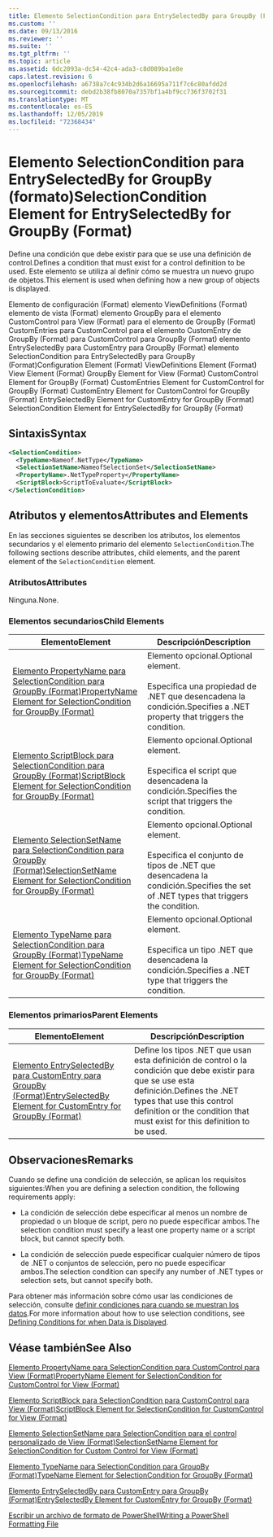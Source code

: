 ```yaml
---
title: Elemento SelectionCondition para EntrySelectedBy para GroupBy (Format) | Microsoft Docs
ms.custom: ''
ms.date: 09/13/2016
ms.reviewer: ''
ms.suite: ''
ms.tgt_pltfrm: ''
ms.topic: article
ms.assetid: 6dc2093a-dc54-42c4-ada3-c8d089ba1e8e
caps.latest.revision: 6
ms.openlocfilehash: a6738a7c4c934b2d6a16695a711f7c6c80afdd2d
ms.sourcegitcommit: debd2b38fb8070a7357bf1a4bf9cc736f3702f31
ms.translationtype: MT
ms.contentlocale: es-ES
ms.lasthandoff: 12/05/2019
ms.locfileid: "72368434"
---
```

# <a name="selectioncondition-element-for-entryselectedby-for-groupby-format"></a><span data-ttu-id="4559b-102">Elemento SelectionCondition para EntrySelectedBy for GroupBy (formato)</span><span class="sxs-lookup"><span data-stu-id="4559b-102">SelectionCondition Element for EntrySelectedBy for GroupBy (Format)</span></span>

<span data-ttu-id="4559b-103">Define una condición que debe existir para que se use una definición de control.</span><span class="sxs-lookup"><span data-stu-id="4559b-103">Defines a condition that must exist for a control definition to be used.</span></span> <span data-ttu-id="4559b-104">Este elemento se utiliza al definir cómo se muestra un nuevo grupo de objetos.</span><span class="sxs-lookup"><span data-stu-id="4559b-104">This element is used when defining how a new group of objects is displayed.</span></span>

<span data-ttu-id="4559b-105">Elemento de configuración (Format) elemento ViewDefinitions (Format) elemento de vista (Format) elemento GroupBy para el elemento CustomControl para View (Format) para el elemento de GroupBy (Format) CustomEntries para CustomControl para el elemento CustomEntry de GroupBy (Format) para CustomControl para GroupBy (Format) elemento EntrySelectedBy para CustomEntry para GroupBy (Format) elemento SelectionCondition para EntrySelectedBy para GroupBy (Format)</span><span class="sxs-lookup"><span data-stu-id="4559b-105">Configuration Element (Format) ViewDefinitions Element (Format) View Element (Format) GroupBy Element for View (Format) CustomControl Element for GroupBy (Format) CustomEntries Element for CustomControl for GroupBy (Format) CustomEntry Element for CustomControl for GroupBy (Format) EntrySelectedBy Element for CustomEntry for GroupBy (Format) SelectionCondition Element for EntrySelectedBy for GroupBy (Format)</span></span>

## <a name="syntax"></a><span data-ttu-id="4559b-106">Sintaxis</span><span class="sxs-lookup"><span data-stu-id="4559b-106">Syntax</span></span>

```xml
<SelectionCondition>
  <TypeName>Nameof.NetType</TypeName>
  <SelectionSetName>NameofSelectionSet</SelectionSetName>
  <PropertyName>.NetTypeProperty</PropertyName>
  <ScriptBlock>ScriptToEvaluate</ScriptBlock>
</SelectionCondition>
```

## <a name="attributes-and-elements"></a><span data-ttu-id="4559b-107">Atributos y elementos</span><span class="sxs-lookup"><span data-stu-id="4559b-107">Attributes and Elements</span></span>

<span data-ttu-id="4559b-108">En las secciones siguientes se describen los atributos, los elementos secundarios y el elemento primario del elemento `SelectionCondition`.</span><span class="sxs-lookup"><span data-stu-id="4559b-108">The following sections describe attributes, child elements, and the parent element of the `SelectionCondition` element.</span></span>

### <a name="attributes"></a><span data-ttu-id="4559b-109">Atributos</span><span class="sxs-lookup"><span data-stu-id="4559b-109">Attributes</span></span>

<span data-ttu-id="4559b-110">Ninguna.</span><span class="sxs-lookup"><span data-stu-id="4559b-110">None.</span></span>

### <a name="child-elements"></a><span data-ttu-id="4559b-111">Elementos secundarios</span><span class="sxs-lookup"><span data-stu-id="4559b-111">Child Elements</span></span>

|<span data-ttu-id="4559b-112">Elemento</span><span class="sxs-lookup"><span data-stu-id="4559b-112">Element</span></span>|<span data-ttu-id="4559b-113">Descripción</span><span class="sxs-lookup"><span data-stu-id="4559b-113">Description</span></span>|
|-------------|-----------------|
|[<span data-ttu-id="4559b-114">Elemento PropertyName para SelectionCondition para GroupBy (Format)</span><span class="sxs-lookup"><span data-stu-id="4559b-114">PropertyName Element for SelectionCondition for GroupBy (Format)</span></span>](./propertyname-element-for-selectioncondition-for-groupby-format.md)|<span data-ttu-id="4559b-115">Elemento opcional.</span><span class="sxs-lookup"><span data-stu-id="4559b-115">Optional element.</span></span><br /><br /> <span data-ttu-id="4559b-116">Especifica una propiedad de .NET que desencadena la condición.</span><span class="sxs-lookup"><span data-stu-id="4559b-116">Specifies a .NET property that triggers the condition.</span></span>|
|[<span data-ttu-id="4559b-117">Elemento ScriptBlock para SelectionCondition para GroupBy (Format)</span><span class="sxs-lookup"><span data-stu-id="4559b-117">ScriptBlock Element for SelectionCondition for GroupBy (Format)</span></span>](./scriptblock-element-for-selectioncondition-for-entryselectedby-for-groupby-format.md)|<span data-ttu-id="4559b-118">Elemento opcional.</span><span class="sxs-lookup"><span data-stu-id="4559b-118">Optional element.</span></span><br /><br /> <span data-ttu-id="4559b-119">Especifica el script que desencadena la condición.</span><span class="sxs-lookup"><span data-stu-id="4559b-119">Specifies the script that triggers the condition.</span></span>|
|[<span data-ttu-id="4559b-120">Elemento SelectionSetName para SelectionCondition para GroupBy (Format)</span><span class="sxs-lookup"><span data-stu-id="4559b-120">SelectionSetName Element for SelectionCondition for GroupBy (Format)</span></span>](./selectionsetname-element-for-selectioncondition-for-groupby-format.md)|<span data-ttu-id="4559b-121">Elemento opcional.</span><span class="sxs-lookup"><span data-stu-id="4559b-121">Optional element.</span></span><br /><br /> <span data-ttu-id="4559b-122">Especifica el conjunto de tipos de .NET que desencadena la condición.</span><span class="sxs-lookup"><span data-stu-id="4559b-122">Specifies the set of .NET types that triggers the condition.</span></span>|
|[<span data-ttu-id="4559b-123">Elemento TypeName para SelectionCondition para GroupBy (Format)</span><span class="sxs-lookup"><span data-stu-id="4559b-123">TypeName Element for SelectionCondition for GroupBy  (Format)</span></span>](./typename-element-for-selectioncondition-for-groupby-format.md)|<span data-ttu-id="4559b-124">Elemento opcional.</span><span class="sxs-lookup"><span data-stu-id="4559b-124">Optional element.</span></span><br /><br /> <span data-ttu-id="4559b-125">Especifica un tipo .NET que desencadena la condición.</span><span class="sxs-lookup"><span data-stu-id="4559b-125">Specifies a .NET type that triggers the condition.</span></span>|

### <a name="parent-elements"></a><span data-ttu-id="4559b-126">Elementos primarios</span><span class="sxs-lookup"><span data-stu-id="4559b-126">Parent Elements</span></span>

|<span data-ttu-id="4559b-127">Elemento</span><span class="sxs-lookup"><span data-stu-id="4559b-127">Element</span></span>|<span data-ttu-id="4559b-128">Descripción</span><span class="sxs-lookup"><span data-stu-id="4559b-128">Description</span></span>|
|-------------|-----------------|
|[<span data-ttu-id="4559b-129">Elemento EntrySelectedBy para CustomEntry para GroupBy (Format)</span><span class="sxs-lookup"><span data-stu-id="4559b-129">EntrySelectedBy Element for CustomEntry for GroupBy (Format)</span></span>](./entryselectedby-element-for-customentry-for-groupby-format.md)|<span data-ttu-id="4559b-130">Define los tipos .NET que usan esta definición de control o la condición que debe existir para que se use esta definición.</span><span class="sxs-lookup"><span data-stu-id="4559b-130">Defines the .NET types that use this control definition or the condition that must exist for this definition to be used.</span></span>|

## <a name="remarks"></a><span data-ttu-id="4559b-131">Observaciones</span><span class="sxs-lookup"><span data-stu-id="4559b-131">Remarks</span></span>

<span data-ttu-id="4559b-132">Cuando se define una condición de selección, se aplican los requisitos siguientes:</span><span class="sxs-lookup"><span data-stu-id="4559b-132">When you are defining a selection condition, the following requirements apply:</span></span>

- <span data-ttu-id="4559b-133">La condición de selección debe especificar al menos un nombre de propiedad o un bloque de script, pero no puede especificar ambos.</span><span class="sxs-lookup"><span data-stu-id="4559b-133">The selection condition must specify a least one property name or a script block, but cannot specify both.</span></span>

- <span data-ttu-id="4559b-134">La condición de selección puede especificar cualquier número de tipos de .NET o conjuntos de selección, pero no puede especificar ambos.</span><span class="sxs-lookup"><span data-stu-id="4559b-134">The selection condition can specify any number of .NET types or selection sets, but cannot specify both.</span></span>

<span data-ttu-id="4559b-135">Para obtener más información sobre cómo usar las condiciones de selección, consulte [definir condiciones para cuando se muestran los datos](./defining-conditions-for-displaying-data.md).</span><span class="sxs-lookup"><span data-stu-id="4559b-135">For more information about how to use selection conditions, see [Defining Conditions for when Data is Displayed](./defining-conditions-for-displaying-data.md).</span></span>

## <a name="see-also"></a><span data-ttu-id="4559b-136">Véase también</span><span class="sxs-lookup"><span data-stu-id="4559b-136">See Also</span></span>

[<span data-ttu-id="4559b-137">Elemento PropertyName para SelectionCondition para CustomControl para View (Format)</span><span class="sxs-lookup"><span data-stu-id="4559b-137">PropertyName Element for SelectionCondition for CustomControl for View (Format)</span></span>](./propertyname-element-for-selectioncondition-for-customcontrol-for-view-format.md)

[<span data-ttu-id="4559b-138">Elemento ScriptBlock para SelectionCondition para CustomControl para View (Format)</span><span class="sxs-lookup"><span data-stu-id="4559b-138">ScriptBlock Element for SelectionCondition for CustomControl for View (Format)</span></span>](./scriptblock-element-for-selectioncondition-for-customcontrol-for-view-format.md)

[<span data-ttu-id="4559b-139">Elemento SelectionSetName para SelectionCondition para el control personalizado de View (Format)</span><span class="sxs-lookup"><span data-stu-id="4559b-139">SelectionSetName Element for SelectionCondition for Custom Control for View (Format)</span></span>](./selectionsetname-element-for-selectioncondition-for-customcontrol-for-view-format.md)

[<span data-ttu-id="4559b-140">Elemento TypeName para SelectionCondition para GroupBy (Format)</span><span class="sxs-lookup"><span data-stu-id="4559b-140">TypeName Element for SelectionCondition for GroupBy  (Format)</span></span>](./typename-element-for-selectioncondition-for-groupby-format.md)

[<span data-ttu-id="4559b-141">Elemento EntrySelectedBy para CustomEntry para GroupBy (Format)</span><span class="sxs-lookup"><span data-stu-id="4559b-141">EntrySelectedBy Element for CustomEntry for GroupBy (Format)</span></span>](./entryselectedby-element-for-customentry-for-groupby-format.md)

[<span data-ttu-id="4559b-142">Escribir un archivo de formato de PowerShell</span><span class="sxs-lookup"><span data-stu-id="4559b-142">Writing a PowerShell Formatting File</span></span>](./writing-a-powershell-formatting-file.md)
